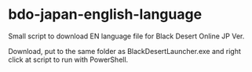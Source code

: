# bdo-japan-english-language
Small script to download EN language file for Black Desert Online JP Ver.

Download, put to the same folder as BlackDesertLauncher.exe and right click at script to run with PowerShell.
